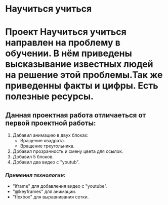 # **Научиться учиться**

 Проект **Научиться учиться** направлен на проблему в обучении.  В нём приведены высказывание известных людей на решение этой проблемы.Так же приведенны факты и цифры. Есть полезные ресурсы. 
===
## **Данная проектная работа отличаеться от первой проектной работы:**   
1. Дабавил анимацию в двух блоках:
   * Вращение квадрата.
   * Вращение треугольника.
2. Добавил прозрачность и смену цвета для ссылок.
3. Добавил 5 блоков.
4. Добавил два видео с "youtub".

### *Применил технологии:*
   * "iframe" для добавления видео с "youtube".
   * "@keyframes" для анимации.
   * "flexbox" для выравнивания сетки.
